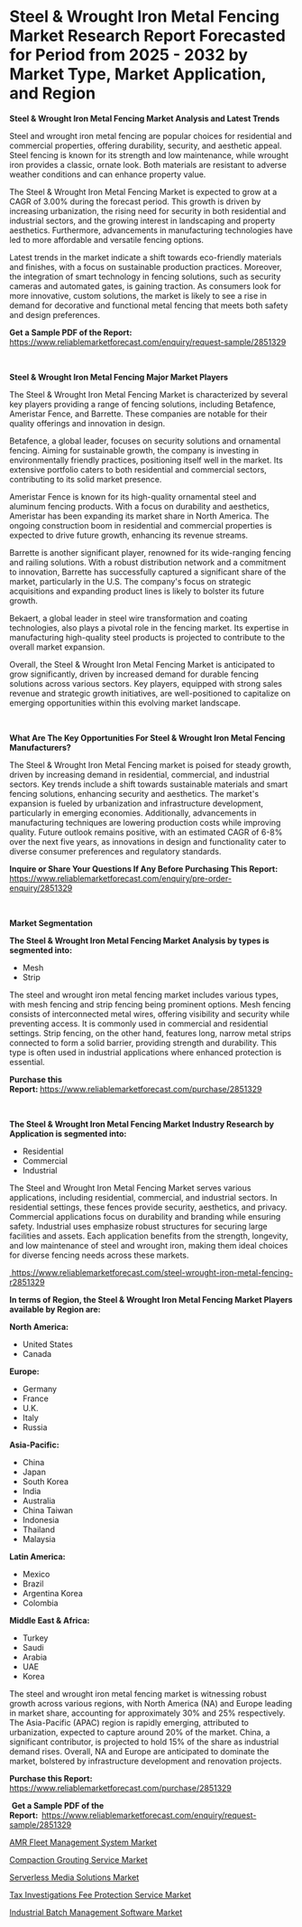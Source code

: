 <p><h1>Steel & Wrought Iron Metal Fencing Market Research Report Forecasted for Period from 2025 -  2032 by Market Type, Market Application, and Region</h1></p><p><strong>Steel & Wrought Iron Metal Fencing Market Analysis and Latest Trends</strong></p>
<p><p>Steel and wrought iron metal fencing are popular choices for residential and commercial properties, offering durability, security, and aesthetic appeal. Steel fencing is known for its strength and low maintenance, while wrought iron provides a classic, ornate look. Both materials are resistant to adverse weather conditions and can enhance property value.</p><p>The Steel & Wrought Iron Metal Fencing Market is expected to grow at a CAGR of 3.00% during the forecast period. This growth is driven by increasing urbanization, the rising need for security in both residential and industrial sectors, and the growing interest in landscaping and property aesthetics. Furthermore, advancements in manufacturing technologies have led to more affordable and versatile fencing options. </p><p>Latest trends in the market indicate a shift towards eco-friendly materials and finishes, with a focus on sustainable production practices. Moreover, the integration of smart technology in fencing solutions, such as security cameras and automated gates, is gaining traction. As consumers look for more innovative, custom solutions, the market is likely to see a rise in demand for decorative and functional metal fencing that meets both safety and design preferences.</p></p>
<p><strong>Get a Sample PDF of the Report:&nbsp;</strong> <a href="https://www.reliablemarketforecast.com/enquiry/request-sample/2851329?utm_campaign=1833&utm_medium=2&utm_source=Github&utm_content=ia&utm_term=11032025&utm_id=steel-wrought-iron-metal-fencing">https://www.reliablemarketforecast.com/enquiry/request-sample/2851329</a></p>
<p>&nbsp;</p>
<p><strong>Steel & Wrought Iron Metal Fencing Major Market Players</strong></p>
<p><p>The Steel & Wrought Iron Metal Fencing Market is characterized by several key players providing a range of fencing solutions, including Betafence, Ameristar Fence, and Barrette. These companies are notable for their quality offerings and innovation in design.</p><p>Betafence, a global leader, focuses on security solutions and ornamental fencing. Aiming for sustainable growth, the company is investing in environmentally friendly practices, positioning itself well in the market. Its extensive portfolio caters to both residential and commercial sectors, contributing to its solid market presence.</p><p>Ameristar Fence is known for its high-quality ornamental steel and aluminum fencing products. With a focus on durability and aesthetics, Ameristar has been expanding its market share in North America. The ongoing construction boom in residential and commercial properties is expected to drive future growth, enhancing its revenue streams.</p><p>Barrette is another significant player, renowned for its wide-ranging fencing and railing solutions. With a robust distribution network and a commitment to innovation, Barrette has successfully captured a significant share of the market, particularly in the U.S. The company's focus on strategic acquisitions and expanding product lines is likely to bolster its future growth.</p><p>Bekaert, a global leader in steel wire transformation and coating technologies, also plays a pivotal role in the fencing market. Its expertise in manufacturing high-quality steel products is projected to contribute to the overall market expansion.</p><p>Overall, the Steel & Wrought Iron Metal Fencing Market is anticipated to grow significantly, driven by increased demand for durable fencing solutions across various sectors. Key players, equipped with strong sales revenue and strategic growth initiatives, are well-positioned to capitalize on emerging opportunities within this evolving market landscape.</p></p>
<p>&nbsp;</p>
<p><strong>What Are The Key Opportunities For Steel & Wrought Iron Metal Fencing Manufacturers?</strong></p>
<p><p>The Steel & Wrought Iron Metal Fencing market is poised for steady growth, driven by increasing demand in residential, commercial, and industrial sectors. Key trends include a shift towards sustainable materials and smart fencing solutions, enhancing security and aesthetics. The market's expansion is fueled by urbanization and infrastructure development, particularly in emerging economies. Additionally, advancements in manufacturing techniques are lowering production costs while improving quality. Future outlook remains positive, with an estimated CAGR of 6-8% over the next five years, as innovations in design and functionality cater to diverse consumer preferences and regulatory standards.</p></p>
<p><strong>Inquire or Share Your Questions If Any Before Purchasing This Report:</strong> <a href="https://www.reliablemarketforecast.com/enquiry/pre-order-enquiry/2851329?utm_campaign=1833&utm_medium=2&utm_source=Github&utm_content=ia&utm_term=11032025&utm_id=steel-wrought-iron-metal-fencing">https://www.reliablemarketforecast.com/enquiry/pre-order-enquiry/2851329</a></p>
<p>&nbsp;</p>
<p><strong>Market Segmentation</strong></p>
<p><strong>The Steel & Wrought Iron Metal Fencing Market Analysis by types is segmented into:</strong></p>
<p><ul><li>Mesh</li><li>Strip</li></ul></p>
<p><p>The steel and wrought iron metal fencing market includes various types, with mesh fencing and strip fencing being prominent options. Mesh fencing consists of interconnected metal wires, offering visibility and security while preventing access. It is commonly used in commercial and residential settings. Strip fencing, on the other hand, features long, narrow metal strips connected to form a solid barrier, providing strength and durability. This type is often used in industrial applications where enhanced protection is essential.</p></p>
<p><strong>Purchase this Report:&nbsp;</strong><a href="https://www.reliablemarketforecast.com/purchase/2851329?utm_campaign=1833&utm_medium=2&utm_source=Github&utm_content=ia&utm_term=11032025&utm_id=steel-wrought-iron-metal-fencing">https://www.reliablemarketforecast.com/purchase/2851329</a></p>
<p>&nbsp;</p>
<p><strong>The Steel & Wrought Iron Metal Fencing Market Industry Research by Application is segmented into:</strong></p>
<p><ul><li>Residential</li><li>Commercial</li><li>Industrial</li></ul></p>
<p><p>The Steel and Wrought Iron Metal Fencing Market serves various applications, including residential, commercial, and industrial sectors. In residential settings, these fences provide security, aesthetics, and privacy. Commercial applications focus on durability and branding while ensuring safety. Industrial uses emphasize robust structures for securing large facilities and assets. Each application benefits from the strength, longevity, and low maintenance of steel and wrought iron, making them ideal choices for diverse fencing needs across these markets.</p></p>
<p><a href="https://www.reliablemarketforecast.com/steel-wrought-iron-metal-fencing-r2851329?utm_campaign=1833&utm_medium=2&utm_source=Github&utm_content=ia&utm_term=11032025&utm_id=steel-wrought-iron-metal-fencing">&nbsp;https://www.reliablemarketforecast.com/steel-wrought-iron-metal-fencing-r2851329</a></p>
<p><strong>In terms of Region, the Steel & Wrought Iron Metal Fencing Market Players available by Region are:</strong></p>
<p>
    <p> <strong> North America: </strong>
        <ul>
            <li>United States</li>
            <li>Canada</li>
        </ul>
        </p> 
    <p> <strong> Europe: </strong>
        <ul>
            <li>Germany</li>
            <li>France</li>
            <li>U.K.</li>
            <li>Italy</li>
            <li>Russia</li>
        </ul>
        </p> 
    <p> <strong> Asia-Pacific: </strong>
        <ul>
            <li>China</li>
            <li>Japan</li>
            <li>South Korea</li>
            <li>India</li>
            <li>Australia</li>
            <li>China Taiwan</li>
            <li>Indonesia</li>
            <li>Thailand</li>
            <li>Malaysia</li>
        </ul>
        </p> 
    <p> <strong> Latin America: </strong>
        <ul>
            <li>Mexico</li>
            <li>Brazil</li>
            <li>Argentina Korea</li>
            <li>Colombia</li>
        </ul>
        </p> 
    <p> <strong> Middle East & Africa: </strong>
        <ul>
            <li>Turkey</li>
            <li>Saudi</li>
            <li>Arabia</li>
            <li>UAE</li>
            <li>Korea</li>
        </ul>
    </p>
    </p>
<p><p>The steel and wrought iron metal fencing market is witnessing robust growth across various regions, with North America (NA) and Europe leading in market share, accounting for approximately 30% and 25% respectively. The Asia-Pacific (APAC) region is rapidly emerging, attributed to urbanization, expected to capture around 20% of the market. China, a significant contributor, is projected to hold 15% of the share as industrial demand rises. Overall, NA and Europe are anticipated to dominate the market, bolstered by infrastructure development and renovation projects.</p></p>
<p><strong>Purchase this Report: </strong><a href="https://www.reliablemarketforecast.com/purchase/2851329?utm_campaign=1833&utm_medium=2&utm_source=Github&utm_content=ia&utm_term=11032025&utm_id=steel-wrought-iron-metal-fencing">https://www.reliablemarketforecast.com/purchase/2851329</a></p>
<p>&nbsp;<strong>Get a Sample PDF of the Report:&nbsp;&nbsp;</strong><a href="https://www.reliablemarketforecast.com/enquiry/request-sample/2851329?utm_campaign=1833&utm_medium=2&utm_source=Github&utm_content=ia&utm_term=11032025&utm_id=steel-wrought-iron-metal-fencing">https://www.reliablemarketforecast.com/enquiry/request-sample/2851329</a></p>
<p><strong></strong></p>
<p><p><a href="https://github.com/tauchzuazoli/Market-Research-Report-List-1/blob/main/amr-fleet-management-system-market.md?utm_campaign=1833&utm_medium=2&utm_source=Github&utm_content=ia&utm_term=11032025&utm_id=steel-wrought-iron-metal-fencing">AMR Fleet Management System Market</a></p><p><a href="https://github.com/artussavasrv/Market-Research-Report-List-1/blob/main/compaction-grouting-service-market.md?utm_campaign=1833&utm_medium=2&utm_source=Github&utm_content=ia&utm_term=11032025&utm_id=steel-wrought-iron-metal-fencing">Compaction Grouting Service Market</a></p><p><a href="https://github.com/abbasgwiltke/Market-Research-Report-List-1/blob/main/serverless-media-solutions-market.md?utm_campaign=1833&utm_medium=2&utm_source=Github&utm_content=ia&utm_term=11032025&utm_id=steel-wrought-iron-metal-fencing">Serverless Media Solutions Market</a></p><p><a href="https://github.com/zappasuccofz/Market-Research-Report-List-1/blob/main/tax-investigations-fee-protection-service-market.md?utm_campaign=1833&utm_medium=2&utm_source=Github&utm_content=ia&utm_term=11032025&utm_id=steel-wrought-iron-metal-fencing">Tax Investigations Fee Protection Service Market</a></p><p><a href="https://github.com/lamlebienz7j/Market-Research-Report-List-1/blob/main/industrial-batch-management-software-market.md?utm_campaign=1833&utm_medium=2&utm_source=Github&utm_content=ia&utm_term=11032025&utm_id=steel-wrought-iron-metal-fencing">Industrial Batch Management Software Market</a></p></p>